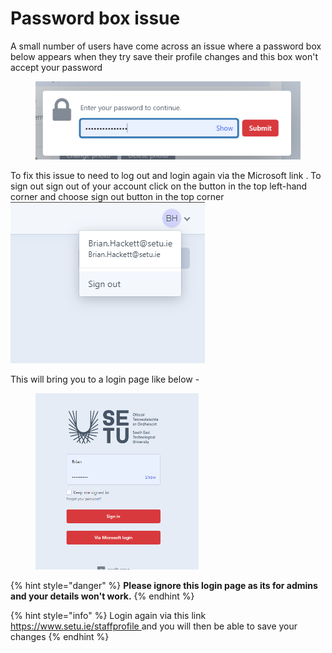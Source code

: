 # Password box issue

A small number of users have come across an issue where a password box below appears when they try save their profile changes and this box won't accept your password&#x20;

<div align="left">

<figure><img src=".gitbook/assets/password .png" alt=""><figcaption></figcaption></figure>

</div>

To fix this issue to need to log out and login again via the Microsoft link . To sign out sign out of your account click on the button in the top left-hand corner and choose sign out button in the top corner<img src=".gitbook/assets/image.png" alt="" data-size="original">

This will bring you to a login page like below  -&#x20;



<div align="left">

<figure><img src=".gitbook/assets/box.png" alt="" width="261"><figcaption></figcaption></figure>

</div>

{% hint style="danger" %}
**Please ignore this login page as its for admins and your details won't work.**&#x20;
{% endhint %}

{% hint style="info" %}
Login again via this link [https://www.setu.ie/staffprofile ](https://www.setu.ie/staffprofile) and you will then be able to save your changes&#x20;
{% endhint %}

